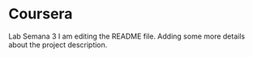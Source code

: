 # Coursera
Lab Semana 3
I am editing the README file. Adding some more details about the project description.

